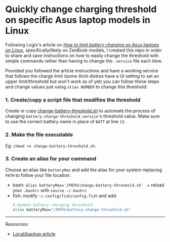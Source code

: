 # Quickly change charging threshold on specific Asus laptop models in Linux

Following Logix's article on _[How to limit battery charging on Asus laptops on Linux](https://www.linuxuprising.com/2021/02/how-to-limit-battery-charging-set.html)_, specifically/likely on ZenBook models, I created this repo in order to share and save instructions on how to easily change the threshold with simple commands rather than having to change the `.service` file each time. 

Provided you followed the article instructions and have a working service that 
follows the charge limit (some Arch distros have a UI setting to set an upper limit/threshold but won't work as of yet) you can follow these steps and change values just using `alias NUMBER` to change this threshold:

### 1. Create/copy a script file that modifies the threshold
Create or copy [change-battery-threshold.sh](./change-battery-threshold.sh) to automate the process of changing `battery-charge-threshold.service`'s threshold value. Make sure to use the correct battery name in place of `BATT` at line `13`.

### 2. Make the file executable
Eg: `chmod +x change-battery-threshold.sh`.

### 3. Create an alias for  your command
Choose an alias like `batteryMax` and add the alias for your system replacing `PATH` to follow your file location:
- bash: `alias batteryMax='/PATH/change-battery-threshold.sh'
` + reload your `.bashrc` with `source ~/.bashrc`
- fish: modify `~/.config/fish/config.fish` and add:
	```bash
	# Update battery charging threshold
	alias batteryMax="/PATH/battery-change-threshold.sh"
	```


---
Resources:
- [Local/backup article](./logix-article-backup.md)